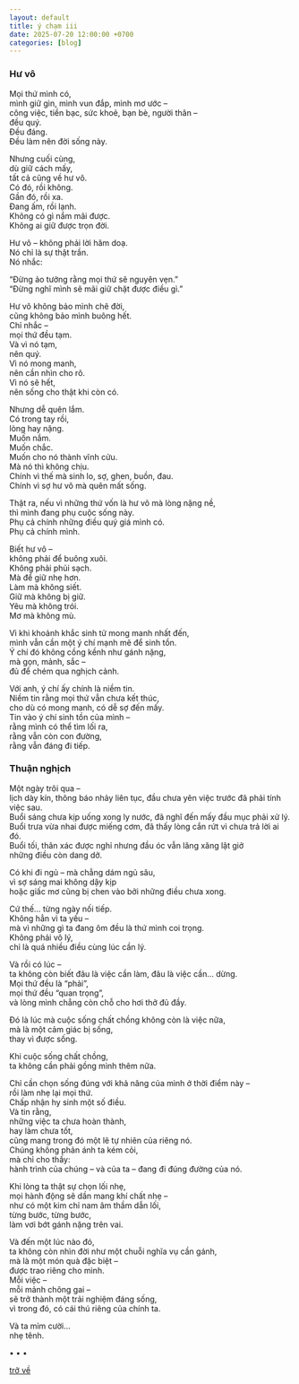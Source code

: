 ```yaml
---
layout: default
title: ý chạm iii
date: 2025-07-20 12:00:00 +0700
categories: [blog]
---
```


### Hư vô

Mọi thứ mình có,  
mình giữ gìn, mình vun đắp, mình mơ ước –  
công việc, tiền bạc, sức khoẻ, bạn bè, người thân –  
đều quý.  
Đều đáng.  
Đều làm nên đời sống này.  
  
  
Nhưng cuối cùng,  
dù giữ cách mấy,  
tất cả cũng về hư vô.  
Có đó, rồi không.  
Gần đó, rồi xa.  
Đang ấm, rồi lạnh.  
Không có gì nắm mãi được.  
Không ai giữ được trọn đời.  
  
  
Hư vô – không phải lời hăm doạ.  
Nó chỉ là sự thật trần.  
Nó nhắc:  
  
“Đừng ảo tưởng rằng mọi thứ sẽ nguyên vẹn.”  
“Đừng nghĩ mình sẽ mãi giữ chặt được điều gì.”  
  
  
  
Hư vô không bảo mình chê đời,  
cũng không bảo mình buông hết.  
Chỉ nhắc –  
mọi thứ đều tạm.  
Và vì nó tạm,  
nên quý.  
Vì nó mong manh,  
nên cần nhìn cho rõ.  
Vì nó sẽ hết,  
nên sống cho thật khi còn có.  
  
  
Nhưng dễ quên lắm.  
Có trong tay rồi,  
lòng hay nặng.  
Muốn nắm.  
Muốn chắc.  
Muốn cho nó thành vĩnh cửu.  
Mà nó thì không chịu.  
Chính vì thế mà sinh lo, sợ, ghen, buồn, đau.  
Chính vì sợ hư vô mà quên mất sống.  
  
  
Thật ra, nếu vì những thứ vốn là hư vô mà lòng nặng nề,  
thì mình đang phụ cuộc sống này.  
Phụ cả chính những điều quý giá mình có.  
Phụ cả chính mình.  
  
  
Biết hư vô –  
không phải để buông xuôi.  
Không phải phủi sạch.  
Mà để giữ nhẹ hơn.  
Làm mà không siết.  
Giữ mà không bị giữ.  
Yêu mà không trói.  
Mơ mà không mù.  
  
  
Vì khi khoảnh khắc sinh tử mong manh nhất đến,  
mình vẫn cần một ý chí mạnh mẽ để sinh tồn.  
Ý chí đó không cồng kềnh như gánh nặng,  
mà gọn, mảnh, sắc –  
đủ để chém qua nghịch cảnh.  
  
  
Với anh, ý chí ấy chính là niềm tin.  
Niềm tin rằng mọi thứ vẫn chưa kết thúc,  
cho dù có mong manh, có dễ sợ đến mấy.  
Tin vào ý chí sinh tồn của mình –  
rằng mình có thể tìm lối ra,  
rằng vẫn còn con đường,  
rằng vẫn đáng đi tiếp.  

### Thuận nghịch

Một ngày trôi qua –  
lịch dày kín, thông báo nhảy liên tục, đầu chưa yên việc trước đã phải tính việc sau.  
Buổi sáng chưa kịp uống xong ly nước, đã nghĩ đến mấy đầu mục phải xử lý.  
Buổi trưa vừa nhai được miếng cơm, đã thấy lòng cắn rứt vì chưa trả lời ai đó.  
Buổi tối, thân xác được nghỉ nhưng đầu óc vẫn lăng xăng lật giở  
những điều còn dang dở.  
  
Có khi đi ngủ – mà chẳng dám ngủ sâu,  
vì sợ sáng mai không dậy kịp  
hoặc giấc mơ cũng bị chen vào bởi những điều chưa xong.  
  
Cứ thế… từng ngày nối tiếp.  
Không hẳn vì ta yếu –  
mà vì những gì ta đang ôm đều là thứ mình coi trọng.  
Không phải vô lý,  
chỉ là quá nhiều điều cùng lúc cần lý.  
  
Và rồi có lúc –  
ta không còn biết đâu là việc cần làm, đâu là việc cần… dừng.  
Mọi thứ đều là “phải”,  
mọi thứ đều “quan trọng”,  
và lòng mình chẳng còn chỗ cho hơi thở đủ đầy.  
  
Đó là lúc mà cuộc sống chất chồng không còn là việc nữa,  
mà là một cảm giác bị sống,  
thay vì được sống.  
  
Khi cuộc sống chất chồng,  
ta không cần phải gồng mình thêm nữa.  
  
Chỉ cần chọn sống đúng với khả năng của mình ở thời điểm này –  
rồi làm nhẹ lại mọi thứ.  
Chấp nhận hy sinh một số điều.  
Và tin rằng,  
những việc ta chưa hoàn thành,  
hay làm chưa tốt,  
cũng mang trong đó một lẽ tự nhiên của riêng nó.  
Chúng không phản ánh ta kém cỏi,  
mà chỉ cho thấy:  
hành trình của chúng – và của ta – đang đi đúng đường của nó.  
  
Khi lòng ta thật sự chọn lối nhẹ,  
mọi hành động sẽ dần mang khí chất nhẹ –  
như có một kim chỉ nam âm thầm dẫn lối,  
từng bước, từng bước,  
làm vơi bớt gánh nặng trên vai.  
  
Và đến một lúc nào đó,  
ta không còn nhìn đời như một chuỗi nghĩa vụ cần gánh,  
mà là một món quà đặc biệt –  
được trao riêng cho mình.  
Mỗi việc –  
mỗi mảnh chông gai –  
sẽ trở thành một trải nghiệm đáng sống,  
vì trong đó, có cái thú riêng của chính ta.  
  
Và ta mỉm cười…  
nhẹ tênh.  

• • •

[trở về](/)